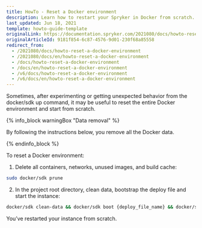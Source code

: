 ```yaml
---
title: HowTo - Reset a Docker environment
description: Learn how to restart your Spryker in Docker from scratch.
last_updated: Jun 18, 2021
template: howto-guide-template
originalLink: https://documentation.spryker.com/2021080/docs/howto-reset-a-docker-environment
originalArticleId: 9181f854-6c87-4576-9d01-230f68a85558
redirect_from:
  - /2021080/docs/howto-reset-a-docker-environment
  - /2021080/docs/en/howto-reset-a-docker-environment
  - /docs/howto-reset-a-docker-environment
  - /docs/en/howto-reset-a-docker-environment
  - /v6/docs/howto-reset-a-docker-environment
  - /v6/docs/en/howto-reset-a-docker-environment
---
```


Sometimes, after experimenting or getting unexpected behavior from the docker/sdk up command, it may be useful to reset the entire Docker environment and start from scratch.

{% info_block warningBox "Data removal" %}

By following the instructions below, you remove all the Docker data.

{% endinfo_block %}

To reset a Docker environment:

1. Delete all containers, networks, unused images, and build cache:

```bash
sudo docker/sdk prune
```

2. In the project root directory, clean data, bootstrap the deploy file and start the instance:

```bash
docker/sdk clean-data && docker/sdk boot {deploy_file_name} && docker/sdk up
```

You’ve restarted your instance from scratch.
